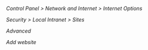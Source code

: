 *Control Panel > Network and Internet > Internet Options*
[](./images/internet-options-01.png)

*Security > Local Intranet > Sites*
[](./images/internet-options-02.png)

*Advanced*
[](./images/internet-options-03.png)

*Add website*
[](./images/internet-options-04.png)
